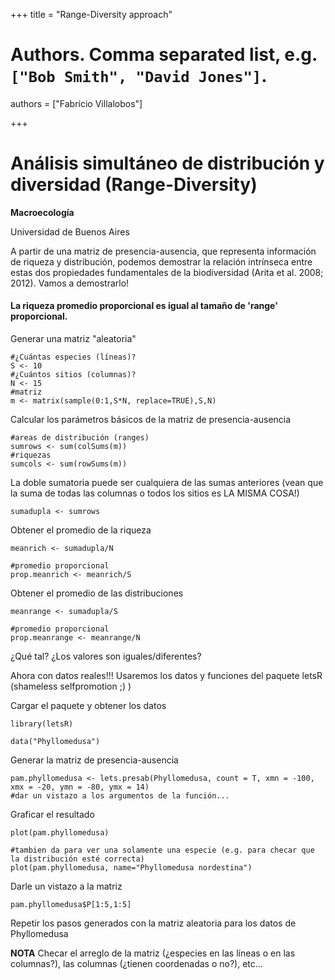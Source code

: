 +++
title = "Range-Diversity approach"

# Authors. Comma separated list, e.g. `["Bob Smith", "David Jones"]`.
authors = ["Fabricio Villalobos"]

  
+++

# Análisis simultáneo de distribución y diversidad (Range-Diversity)

**Macroecología**

Universidad de Buenos Aires

A partir de una matriz de presencia-ausencia, que representa información de riqueza y distribución, podemos demostrar la relación intrínseca entre estas dos propiedades fundamentales de la biodiversidad (Arita et al. 2008; 2012). Vamos a demostrarlo!

#### La riqueza promedio proporcional es igual al tamaño de 'range' proporcional.

Generar una matriz "aleatoria"
```{r eval=FALSE}
#¿Cuántas especies (líneas)?
S <- 10
#¿Cuántos sitios (columnas)?
N <- 15
#matriz
m <- matrix(sample(0:1,S*N, replace=TRUE),S,N)
```

Calcular los parámetros básicos de la matriz de presencia-ausencia
```{r eval=FALSE}
#areas de distribución (ranges)
sumrows <- sum(colSums(m))
#riquezas
sumcols <- sum(rowSums(m))
```

La doble sumatoria puede ser cualquiera de las sumas anteriores (vean que la suma de todas las columnas o todos los sitios es LA MISMA COSA!)
```{r eval=FALSE}
sumadupla <- sumrows
```

Obtener el promedio de la riqueza 
```{r eval=FALSE}
meanrich <- sumadupla/N

#promedio proporcional
prop.meanrich <- meanrich/S
```

Obtener el promedio de las distribuciones
```{r eval=FALSE}
meanrange <- sumadupla/S

#promedio proporcional
prop.meanrange <- meanrange/N
```
¿Qué tal? ¿Los valores son iguales/diferentes?

Ahora con datos reales!!! Usaremos los datos y funciones del paquete letsR (shameless selfpromotion ;) )

Cargar el paquete y obtener los datos
```{r eval=FALSE}
library(letsR)

data("Phyllomedusa")
```

Generar la matriz de presencia-ausencia
```{r eval=FALSE}
pam.phyllomedusa <- lets.presab(Phyllomedusa, count = T, xmn = -100, xmx = -20, ymn = -80, ymx = 14)
#dar un vistazo a los argumentos de la función...
```

Graficar el resultado
```{r eval=FALSE}
plot(pam.phyllomedusa)

#tambien da para ver una solamente una especie (e.g. para checar que la distribución esté correcta)
plot(pam.phyllomedusa, name="Phyllomedusa nordestina")
```

Darle un vistazo a la matriz
```{r eval=FALSE}
pam.phyllomedusa$P[1:5,1:5]
```

Repetir los pasos generados con la matriz aleatoria para los datos de Phyllomedusa

**NOTA** Checar el arreglo de la matriz (¿especies en las líneas o en las columnas?), las columnas (¿tienen coordenadas o no?), etc...

